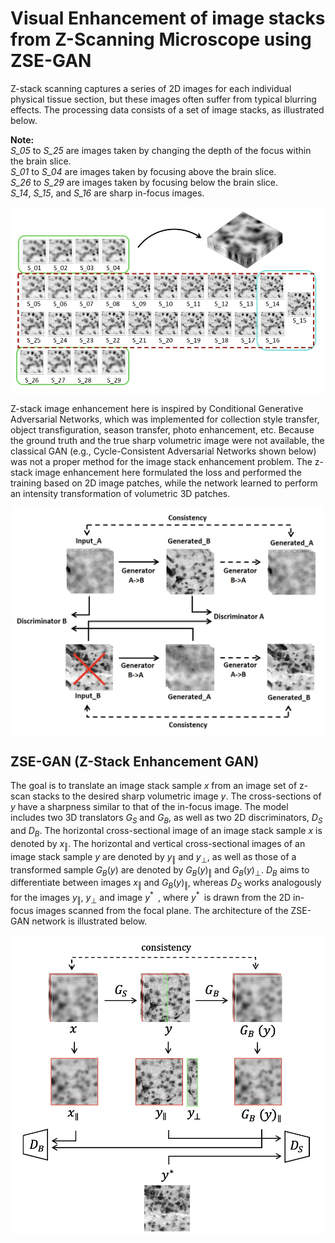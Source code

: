 # Visual Enhancement of image stacks from Z-Scanning Microscope using ZSE-GAN
Z-stack scanning captures a series of 2D images for each individual physical tissue section, but these images often suffer from typical blurring effects. The processing data consists of a set of image stacks, as illustrated below.

**Note:** <br />
*S_05* to *S_25* are images taken by changing the depth of the focus within the brain slice.<br />
*S_01* to *S_04* are images taken by focusing above the brain slice.<br />
*S_26* to *S_29* are images taken by focusing below the brain slice.<br />
*S_14*, *S_15*, and *S_16* are sharp in-focus images.

<p align="center">
  <img src="https://github.com/keerfish/ZSE-GAN/blob/main/imgs/image_stack.jpg" align="center" width="500px"/>
</p>

Z-stack image enhancement here is inspired by Conditional Generative Adversarial Networks, which was implemented for collection style transfer, object transfiguration, season transfer, photo enhancement, etc. Because the ground truth and the true sharp volumetric image were not available, the classical GAN (e.g., Cycle-Consistent Adversarial Networks shown below) was not a proper method for the image stack enhancement problem. The z-stack image enhancement here formulated the loss and performed the training based on 2D image patches, while the network learned to perform an intensity transformation of volumetric 3D patches.

<p align="center">
  <img src="https://github.com/keerfish/ZSE-GAN/blob/main/imgs/architecture_CNN.jpg" align="center" width="500px"/>
</p>

## ZSE-GAN (Z-Stack Enhancement GAN)
The goal is to translate an image stack sample $x$ from an image set of z-scan stacks to the desired sharp
volumetric image $y$. The cross-sections of $y$ have a sharpness similar to that of the in-focus image. The model
includes two 3D translators $G_S$ and $G_B$, as well as two 2D discriminators, $D_S$ and $D_B$. The horizontal cross-sectional image of an image stack sample $x$ is denoted by $x_{\Vert}$. The horizontal and vertical cross-sectional images of an image stack sample $y$ are denoted by $y_{\Vert}$ and $y_{\perp}$, as well as those of a transformed sample $G_B(y)$ are denoted by $`G_B(y)_{\Vert}`$ and $`G_B(y)_{\perp}`$. $D_B$ aims to differentiate between images
$x_{\Vert}$ and $`G_B(y)_{\Vert}`$, whereas $D_S$ works analogously for the images $y_{\Vert}$, $y_{\perp}$ and image $`y^*`$ , where $`y^*`$ is drawn from the 2D in-focus images scanned from the focal plane. The architecture of the ZSE-GAN network is illustrated below. 

<p align="center">
  <img src="https://github.com/keerfish/ZSE-GAN/blob/main/imgs/semi_architecture.jpg" align="center" width="500px"/>
</p>




